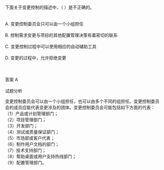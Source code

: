 <div class="detail lh2"><div>
下面关于变更控制的描述中，（  ）是不正确的。</div><br/><br/>A. 变更控制委员会只可以由一个小组担任<br/><br/>B. 控制需求变更与项目的其他配置管理决策有着密切的联系<br/><br/>C. 变更控制过程中可以使用相应的自动辅助工具<br/><br/>D. 变更的过程中，允许拒绝变更<br/><br/><br/><br/>答案 A<br/><br/>试题分析<br/><p>变更控制委员会可以由一个小组担任，也可以由多个不同的组担任。变更控制委员会的成员应能代表变更涉及的团体。变更控制委员会可能包括如下方面的代表：<br/>
（1）产品或计划管理部门；<br/>
（2）项目管理部门；<br/>
（3）开发部门；<br/>
（4）测试或质量保证部门；<br/>
（5）市场部或客户代表；<br/>
（6）制作用户文档的部门；<br/>
（7）技术支持部门；<br/>
（8）帮助桌面或用户支持热线部门；<br/>
（9）配置管理部门。<br/></p></div>